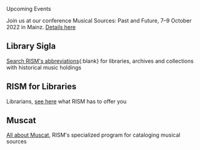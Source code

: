 <article class="notification is-warning is-light">
    <p class="has-text-weight-semibold">Upcoming Events</p>
    <p>Join us at our conference Musical Sources: Past and Future, 7–9 October 2022 in Mainz. <a href="/publications/conferences/musical-sources-past-future-2022.html">Details here</a></p>
</article>

## Library Sigla

[Search RISM's abbreviations](/community/sigla.html){:blank} for libraries, archives and collections with historical music holdings

## RISM for Libraries

Librarians, [see here](/organization/rism-for-libraries.html) what RISM has to offer you

## Muscat

[All about Muscat](/community/muscat.html), RISM's specialized program for cataloging musical sources
